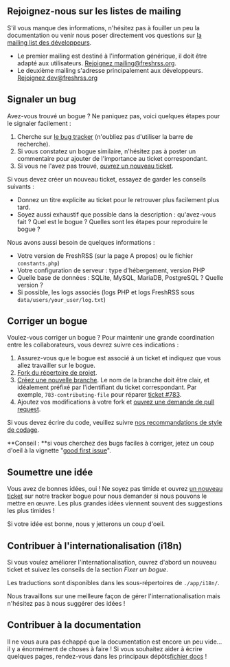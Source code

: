 ## Rejoignez-nous sur les listes de mailing

S'il vous manque des informations, n'hésitez pas à fouiller un peu la
documentation ou venir nous poser directement vos questions sur [la mailing
list des développeurs](https://freshrss.org/mailman/listinfo/dev).

* Le premier mailing est destiné à l'information générique, il doit être
  adapté aux utilisateurs. [Rejoignez
  mailing@freshrss.org](https://freshrss.org/mailman/listinfo/mailing).
* Le deuxième mailing s'adresse principalement aux développeurs. [Rejoignez
  dev@freshrss.org](https://freshrss.org/mailman/listinfo/dev)

## Signaler un bug

Avez-vous trouvé un bogue ? Ne paniquez pas, voici quelques étapes pour le
signaler facilement :

1. Cherche sur [le bug tracker](https://github.com/FreshRSS/FreshRSS/issues)
   (n'oubliez pas d'utiliser la barre de recherche).
2. Si vous constatez un bogue similaire, n'hésitez pas à poster un
   commentaire pour ajouter de l'importance au ticket correspondant.
3. Si vous ne l'avez pas trouvé, [ouvrez un nouveau
   ticket](https://github.com/FreshRSS/FreshRSS/issues/new).

Si vous devez créer un nouveau ticket, essayez de garder les conseils
suivants :

* Donnez un titre explicite au ticket pour le retrouver plus facilement plus
  tard.
* Soyez aussi exhaustif que possible dans la description : qu'avez-vous fait
  ? Quel est le bogue ? Quelles sont les étapes pour reproduire le bogue ?

Nous avons aussi besoin de quelques informations :

* Votre version de FreshRSS (sur la page A propos) ou le fichier
  `constants.php`)
* Votre configuration de serveur : type d'hébergement, version PHP
* Quelle base de données : SQLite, MySQL, MariaDB, PostgreSQL ? Quelle
  version ?
* Si possible, les logs associés (logs PHP et logs FreshRSS sous
  `data/users/your_user/log.txt`)

## Corriger un bogue

Voulez-vous corriger un bogue ? Pour maintenir une grande coordination entre
les collaborateurs, vous devrez suivre ces indications :

1. Assurez-vous que le bogue est associé à un ticket et indiquez que vous
   allez travailler sur le bogue.
2. [Fork du répertoire de
   projet](https://help.github.com/articles/fork-a-repo/).
3. [Créez une nouvelle
   branche](https://help.github.com/articles/creating-and-deleting-branches-within-your-repository/).
   Le nom de la branche doit être clair, et idéalement préfixé par
   l'identifiant du ticket correspondant. Par exemple,
   `783-contributing-file` pour réparer [ticket
   #783](https://github.com/FreshRSS/FreshRSS/issues/783).
4. Ajoutez vos modifications à votre fork et [ouvrez une demande de pull
   request](https://help.github.com/articles/using-pull-requests/).

Si vous devez écrire du code, veuillez suivre [nos recommandations de style
de codage](developers/01_First_steps.md).

**Conseil : **si vous cherchez des bugs faciles à corriger, jetez un coup d'oeil à la vignette "[good first issue](https://github.com/FreshRSS/FreshRSS/issues?q=is%3Aopen+is%3Aissue+label%3A%22good+first+issue%22)".

## Soumettre une idée

Vous avez de bonnes idées, oui ! Ne soyez pas timide et ouvrez [un nouveau
ticket](https://github.com/FreshRSS/FreshRSS/issues/new) sur notre tracker
bogue pour nous demander si nous pouvons le mettre en œuvre. Les plus
grandes idées viennent souvent des suggestions les plus timides !

Si votre idée est bonne, nous y jetterons un coup d'oeil.

## Contribuer à l'internationalisation (i18n)

Si vous voulez améliorer l'internationalisation, ouvrez d'abord un nouveau
ticket et suivez les conseils de la section *Fixer un bogue*.

Les traductions sont disponibles dans les sous-répertoires de `./app/i18n/`.

Nous travaillons sur une meilleure façon de gérer l'internationalisation
mais n'hésitez pas à nous suggérer des idées !

## Contribuer à la documentation

Il ne vous aura pas échappé que la documentation est encore un peu vide… il
y a énormément de choses à faire ! Si vous souhaitez aider à écrire quelques
pages, rendez-vous dans les principaux dépôts[fichier
docs](https://github.com/FreshRSS/FreshRSS/tree/master/docs) !
